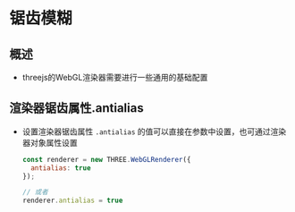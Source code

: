 # 锯齿模糊

## 概述

+ threejs的WebGL渲染器需要进行一些通用的基础配置

## 渲染器锯齿属性.antialias

+ 设置渲染器锯齿属性 `.antialias` 的值可以直接在参数中设置，也可通过渲染器对象属性设置

  ```js
  const renderer = new THREE.WebGLRenderer({
    antialias: true
  });

  // 或者
  renderer.antialias = true
  ```
